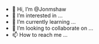 - 👋 Hi, I’m @Jonmshaw
- 👀 I’m interested in ...
- 🌱 I’m currently learning ...
- 💞️ I’m looking to collaborate on ...
- 📫 How to reach me ...

<!---
Jonmshaw/Jonmshaw is a ✨ special ✨ repository because its `README.md` (this file) appears on your GitHub profile.
You can click the Preview link to take a look at your changes.
--->
